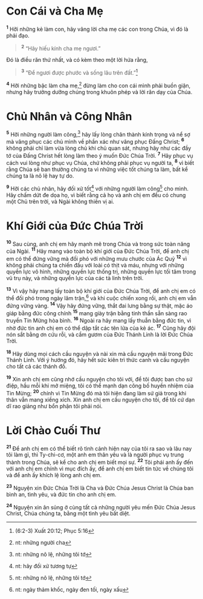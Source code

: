 # Con Cái và Cha Mẹ

<sup><b>1</b></sup> Hỡi những kẻ làm con, hãy vâng lời cha mẹ các con trong Chúa, vì đó là phải đạo.

> <sup><b>2</b></sup> “Hãy hiếu kính cha mẹ ngươi.”

Ðó là điều răn thứ nhất, và có kèm theo một lời hứa rằng,

> <sup><b>3</b></sup> “Ðể ngươi được phước và sống lâu trên đất.”[^1-61da720b-a571-4bcb-8684-75e49f0271b9]

<sup><b>4</b></sup> Hỡi những bậc làm cha mẹ,[^2-61da720b-a571-4bcb-8684-75e49f0271b9] đừng làm cho con cái mình phải buồn giận, nhưng hãy trưởng dưỡng chúng trong khuôn phép và lời răn dạy của Chúa.

# Chủ Nhân và Công Nhân

<sup><b>5</b></sup> Hỡi những người làm công,[^3-61da720b-a571-4bcb-8684-75e49f0271b9] hãy lấy lòng chân thành kính trọng và nể sợ mà vâng phục các chủ mình về phần xác như vâng phục Ðấng Christ; <sup><b>6</b></sup> không phải chỉ làm vừa lòng chủ khi chủ quan sát, nhưng hãy như các đầy tớ của Ðấng Christ hết lòng làm theo ý muốn Ðức Chúa Trời. <sup><b>7</b></sup> Hãy phục vụ cách vui lòng như phục vụ Chúa, chứ không phải phục vụ người ta, <sup><b>8</b></sup> vì biết rằng Chúa sẽ ban thưởng chúng ta vì những việc tốt chúng ta làm, bất kể chúng ta là nô lệ hay tự do.

<sup><b>9</b></sup> Hỡi các chủ nhân, hãy đối xử tốt[^4-61da720b-a571-4bcb-8684-75e49f0271b9] với những người làm công[^5-61da720b-a571-4bcb-8684-75e49f0271b9] cho mình. Hãy chấm dứt đe dọa họ, vì biết rằng cả họ và anh chị em đều có chung một Chủ trên trời, và Ngài không thiên vị ai.

# Khí Giới của Ðức Chúa Trời

<sup><b>10</b></sup> Sau cùng, anh chị em hãy mạnh mẽ trong Chúa và trong sức toàn năng của Ngài. <sup><b>11</b></sup> Hãy mang vào toàn bộ khí giới của Ðức Chúa Trời, để anh chị em có thể đứng vững mà đối phó với những mưu chước của Ác Quỷ <sup><b>12</b></sup> vì không phải chúng ta chiến đấu với loài có thịt và máu, nhưng với những quyền lực vô hình, những quyền lực thống trị, những quyền lực tối tăm trong vũ trụ này, và những quyền lực của các tà linh trên trời.

<sup><b>13</b></sup> Vì vậy hãy mang lấy toàn bộ khí giới của Ðức Chúa Trời, để anh chị em có thể đối phó trong ngày lâm trận,[^6-61da720b-a571-4bcb-8684-75e49f0271b9] và khi cuộc chiến xong rồi, anh chị em vẫn đứng vững vàng. <sup><b>14</b></sup> Vậy hãy đứng vững, thắt đai lưng bằng sự thật, mặc áo giáp bằng đức công chính <sup><b>15</b></sup> mang giày trận bằng tinh thần sẵn sàng rao truyền Tin Mừng hòa bình. <sup><b>16</b></sup> Ngoài ra hãy mang lấy thuẫn bằng đức tin, vì nhờ đức tin anh chị em có thể dập tắt các tên lửa của kẻ ác. <sup><b>17</b></sup> Cũng hãy đội nón sắt bằng ơn cứu rỗi, và cầm gươm của Ðức Thánh Linh là lời Ðức Chúa Trời.

<sup><b>18</b></sup> Hãy dùng mọi cách cầu nguyện và nài xin mà cầu nguyện mãi trong Ðức Thánh Linh. Với ý hướng đó, hãy hết sức kiên trì thức canh và cầu nguyện cho tất cả các thánh đồ.

<sup><b>19</b></sup> Xin anh chị em cũng nhớ cầu nguyện cho tôi với, để tôi được ban cho sứ điệp, hầu mỗi khi mở miệng, tôi có thể mạnh dạn công bố huyền nhiệm của Tin Mừng; <sup><b>20</b></sup> chính vì Tin Mừng đó mà tôi hiện đang làm sứ giả trong khi thân vẫn mang xiềng xích. Xin anh chị em cầu nguyện cho tôi, để tôi cứ dạn dĩ rao giảng như bổn phận tôi phải nói.

# Lời Chào Cuối Thư

<sup><b>21</b></sup> Ðể anh chị em có thể biết rõ tình cảnh hiện nay của tôi ra sao và lâu nay tôi làm gì, thì Ty-chi-cơ, một anh em thân yêu và là người phục vụ trung thành trong Chúa, sẽ kể cho anh chị em biết mọi sự. <sup><b>22</b></sup> Tôi phái anh ấy đến với anh chị em chính vì mục đích ấy, để anh chị em biết tin tức về chúng tôi và để anh ấy khích lệ lòng anh chị em.

<sup><b>23</b></sup> Nguyện xin Ðức Chúa Trời là Cha và Ðức Chúa Jesus Christ là Chúa ban bình an, tình yêu, và đức tin cho anh chị em.

<sup><b>24</b></sup> Nguyện xin ân sủng ở cùng tất cả những người yêu mến Ðức Chúa Jesus Christ, Chúa chúng ta, bằng một tình yêu bất diệt.

[^1-61da720b-a571-4bcb-8684-75e49f0271b9]: (6:2-3) Xuất 20:12; Phục 5:16

[^2-61da720b-a571-4bcb-8684-75e49f0271b9]: nt: những người cha

[^3-61da720b-a571-4bcb-8684-75e49f0271b9]: nt: những nô lệ, những tôi tớ

[^4-61da720b-a571-4bcb-8684-75e49f0271b9]: nt: hãy đối xử tương tự

[^5-61da720b-a571-4bcb-8684-75e49f0271b9]: nt: những nô lệ, những tôi tớ

[^6-61da720b-a571-4bcb-8684-75e49f0271b9]: nt: ngày thảm khốc, ngày đen tối, ngày xấu
